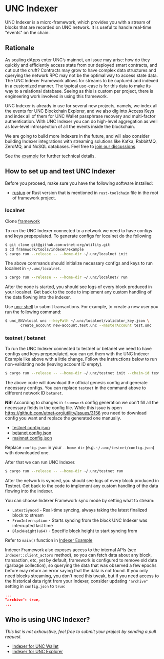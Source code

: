 # UNC Indexer

UNC Indexer is a micro-framework, which provides you with a stream of blocks that are recorded on UNC network. It is useful to handle real-time "events" on the chain.

## Rationale

As scaling dApps enter UNC’s mainnet, an issue may arise: how do they quickly and efficiently access state from our deployed smart contracts, and cut out the cruft? Contracts may grow to have complex data structures and querying the network RPC may not be the optimal way to access state data. The UNC Indexer Framework allows for streams to be captured and indexed in a customized manner. The typical use-case is for this data to make its way to a relational database. Seeing as this is custom per project, there is engineering work involved in using this framework.

UNC Indexer is already in use for several new projects, namely, we index all the events for UNC Blockchain Explorer, and we also dig into Access Keys and index all of them for UNC Wallet passphrase recovery and multi-factor authentication. With UNC Indexer you can do high-level aggregation as well as low-level introspection of all the events inside the blockchain.

We are going to build more Indexers in the future, and will also consider building Indexer integrations with streaming solutions like Kafka, RabbitMQ, ZeroMQ, and NoSQL databases. Feel free to [join our discussions](https://github.com/utnet-org/utility/issues/2996).

See the [example](https://github.com/utnet-org/utility/tree/master/tools/indexer/example) for further technical details.

## How to set up and test UNC Indexer

Before you proceed, make sure you have the following software installed:
* [rustup](https://rustup.rs/) or Rust version that is mentioned in `rust-toolchain` file in the root of framework project.

### localnet

Clone [framework](https://github.com/utnet-org/utility)

To run the UNC Indexer connected to a network we need to have configs and keys prepopulated. To generate configs for localnet do the following

```bash
$ git clone git@github.com:utnet-org/utility.git
$ cd framework/tools/indexer/example
$ cargo run --release -- --home-dir ~/.unc/localnet init
```

The above commands should initialize necessary configs and keys to run localnet in `~/.unc/localnet`.

```bash
$ cargo run --release -- --home-dir ~/.unc/localnet/ run
```

After the node is started, you should see logs of every block produced in your localnet. Get back to the code to implement any custom handling of the data flowing into the indexer.

Use [unc-shell](https://github.com/unc/unc-shell) to submit transactions. For example, to create a new user you run the following command:

```bash
$ unc_ENV=local unc --keyPath ~/.unc/localnet/validator_key.json \
       create_account new-account.test.unc --masterAccount test.unc
```


### testnet / betanet

To run the UNC Indexer connected to testnet or betanet we need to have configs and keys prepopulated, you can get them with the UNC Indexer Example like above with a little change. Follow the instructions below to run non-validating node (leaving account ID empty).

```bash
$ cargo run --release -- --home-dir ~/.unc/testnet init --chain-id testnet --download
```

The above code will download the official genesis config and generate necessary configs. You can replace `testnet` in the command above to different network ID `betanet`.

**NB!** According to changes in `framework` config generation we don't fill all the necessary fields in the config file. While this issue is open <https://github.com/utnet-org/utility/issues/3156> you need to download config you want and replace the generated one manually.
 - [testnet config.json](https://s3-us-west-1.amazonaws.com/build.utility.com/framework-deploy/testnet/config.json)
 - [betanet config.json](https://s3-us-west-1.amazonaws.com/build.utility.com/framework-deploy/betanet/config.json)
 - [mainnet config.json](https://s3-us-west-1.amazonaws.com/build.utility.com/framework-deploy/mainnet/config.json)

Replace `config.json` in your `--home-dir` (e.g. `~/.unc/testnet/config.json`) with downloaded one.

After that we can run UNC Indexer.

```bash
$ cargo run --release -- --home-dir ~/.unc/testnet run
```

After the network is synced, you should see logs of every block produced in Testnet. Get back to the code to implement any custom handling of the data flowing into the indexer.


You can choose Indexer Framework sync mode by setting what to stream:
 - `LatestSynced` - Real-time syncing, always taking the latest finalized block to stream
 - `FromInterruption` - Starts syncing from the block UNC Indexer was interrupted last time
 - `BlockHeight(u64)` - Specific block height to start syncing from

 Refer to `main()` function in [Indexer Example](https://github.com/utnet-org/utility/blob/master/tools/indexer/example/src/main.rs)

Indexer Framework also exposes access to the internal APIs (see `Indexer::client_actors` method), so you can fetch data about any block, transaction, etc, yet by default, framework is configured to remove old data (garbage collection), so querying the data that was observed a few epochs before may return an error saying that the data is not found. If you only need blocks streaming, you don't need this tweak, but if you need access to the historical data right from your Indexer, consider updating `"archive"` setting in `config.json` to `true`:

```json
...
"archive": true,
...
```


## Who is using UNC Indexer?

*This list is not exhaustive, feel free to submit your project by sending a pull request.*

* [Indexer for UNC Wallet](https://github.com/unc/unc-indexer-for-wallet)
* [Indexer for UNC Explorer](https://github.com/unc/unc-indexer-for-explorer)
